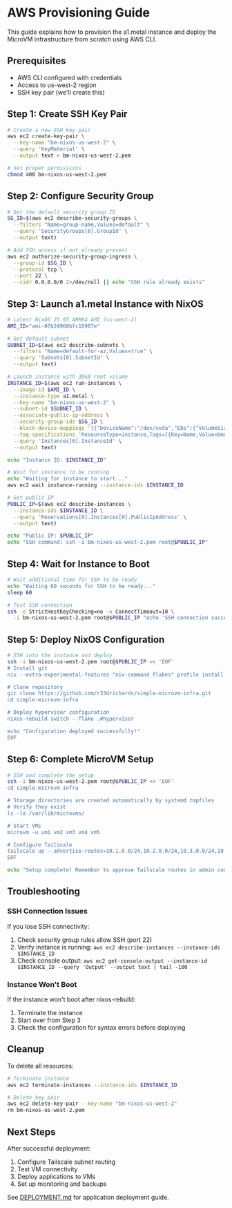 # AWS Provisioning Guide

This guide explains how to provision the a1.metal instance and deploy the MicroVM infrastructure from scratch using AWS CLI.

## Prerequisites

- AWS CLI configured with credentials
- Access to us-west-2 region
- SSH key pair (we'll create this)

## Step 1: Create SSH Key Pair

```bash
# Create a new SSH key pair
aws ec2 create-key-pair \
  --key-name "bm-nixos-us-west-2" \
  --query 'KeyMaterial' \
  --output text > bm-nixos-us-west-2.pem

# Set proper permissions
chmod 400 bm-nixos-us-west-2.pem
```

## Step 2: Configure Security Group

```bash
# Get the default security group ID
SG_ID=$(aws ec2 describe-security-groups \
  --filters "Name=group-name,Values=default" \
  --query 'SecurityGroups[0].GroupId' \
  --output text)

# Add SSH access if not already present
aws ec2 authorize-security-group-ingress \
  --group-id $SG_ID \
  --protocol tcp \
  --port 22 \
  --cidr 0.0.0.0/0 2>/dev/null || echo "SSH rule already exists"
```

## Step 3: Launch a1.metal Instance with NixOS

```bash
# Latest NixOS 25.05 ARM64 AMI (us-west-2)
AMI_ID="ami-07b24968bfc18907e"

# Get default subnet
SUBNET_ID=$(aws ec2 describe-subnets \
  --filters "Name=default-for-az,Values=true" \
  --query 'Subnets[0].SubnetId' \
  --output text)

# Launch instance with 30GB root volume
INSTANCE_ID=$(aws ec2 run-instances \
  --image-id $AMI_ID \
  --instance-type a1.metal \
  --key-name "bm-nixos-us-west-2" \
  --subnet-id $SUBNET_ID \
  --associate-public-ip-address \
  --security-group-ids $SG_ID \
  --block-device-mappings '[{"DeviceName":"/dev/xvda","Ebs":{"VolumeSize":30,"VolumeType":"gp3","DeleteOnTermination":true}}]' \
  --tag-specifications 'ResourceType=instance,Tags=[{Key=Name,Value=bmnix}]' \
  --query 'Instances[0].InstanceId' \
  --output text)

echo "Instance ID: $INSTANCE_ID"

# Wait for instance to be running
echo "Waiting for instance to start..."
aws ec2 wait instance-running --instance-ids $INSTANCE_ID

# Get public IP
PUBLIC_IP=$(aws ec2 describe-instances \
  --instance-ids $INSTANCE_ID \
  --query 'Reservations[0].Instances[0].PublicIpAddress' \
  --output text)

echo "Public IP: $PUBLIC_IP"
echo "SSH command: ssh -i bm-nixos-us-west-2.pem root@$PUBLIC_IP"
```

## Step 4: Wait for Instance to Boot

```bash
# Wait additional time for SSH to be ready
echo "Waiting 60 seconds for SSH to be ready..."
sleep 60

# Test SSH connection
ssh -o StrictHostKeyChecking=no -o ConnectTimeout=10 \
  -i bm-nixos-us-west-2.pem root@$PUBLIC_IP "echo 'SSH connection successful'"
```

## Step 5: Deploy NixOS Configuration

```bash
# SSH into the instance and deploy
ssh -i bm-nixos-us-west-2.pem root@$PUBLIC_IP << 'EOF'
# Install git
nix --extra-experimental-features "nix-command flakes" profile install nixpkgs#git

# Clone repository
git clone https://github.com/r33drichards/simple-microvm-infra.git
cd simple-microvm-infra

# Deploy hypervisor configuration
nixos-rebuild switch --flake .#hypervisor

echo "Configuration deployed successfully!"
EOF
```

## Step 6: Complete MicroVM Setup

```bash
# SSH and complete the setup
ssh -i bm-nixos-us-west-2.pem root@$PUBLIC_IP << 'EOF'
cd simple-microvm-infra

# Storage directories are created automatically by systemd tmpfiles
# Verify they exist
ls -la /var/lib/microvms/

# Start VMs
microvm -u vm1 vm2 vm3 vm4 vm5

# Configure Tailscale
tailscale up --advertise-routes=10.1.0.0/24,10.2.0.0/24,10.3.0.0/24,10.4.0.0/24,10.5.0.0/24
EOF

echo "Setup complete! Remember to approve Tailscale routes in admin console."
```

## Troubleshooting

### SSH Connection Issues

If you lose SSH connectivity:
1. Check security group rules allow SSH (port 22)
2. Verify instance is running: `aws ec2 describe-instances --instance-ids $INSTANCE_ID`
3. Check console output: `aws ec2 get-console-output --instance-id $INSTANCE_ID --query 'Output' --output text | tail -100`

### Instance Won't Boot

If the instance won't boot after nixos-rebuild:
1. Terminate the instance
2. Start over from Step 3
3. Check the configuration for syntax errors before deploying

## Cleanup

To delete all resources:

```bash
# Terminate instance
aws ec2 terminate-instances --instance-ids $INSTANCE_ID

# Delete key pair
aws ec2 delete-key-pair --key-name "bm-nixos-us-west-2"
rm bm-nixos-us-west-2.pem
```

## Next Steps

After successful deployment:
1. Configure Tailscale subnet routing
2. Test VM connectivity
3. Deploy applications to VMs
4. Set up monitoring and backups

See [DEPLOYMENT.md](DEPLOYMENT.md) for application deployment guide.
